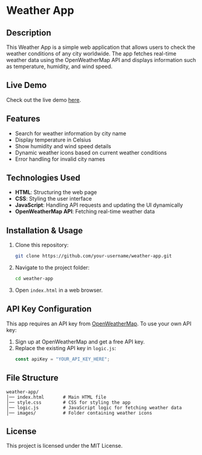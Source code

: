 # Weather App

## Description
This Weather App is a simple web application that allows users to check the weather conditions of any city worldwide. The app fetches real-time weather data using the OpenWeatherMap API and displays information such as temperature, humidity, and wind speed.

## Live Demo
Check out the live demo [here](https://praveen0202002.github.io/weatherForecast/).

## Features
- Search for weather information by city name
- Display temperature in Celsius
- Show humidity and wind speed details
- Dynamic weather icons based on current weather conditions
- Error handling for invalid city names

## Technologies Used
- **HTML**: Structuring the web page
- **CSS**: Styling the user interface
- **JavaScript**: Handling API requests and updating the UI dynamically
- **OpenWeatherMap API**: Fetching real-time weather data

## Installation & Usage
1. Clone this repository:
   ```sh
   git clone https://github.com/your-username/weather-app.git
   ```
2. Navigate to the project folder:
   ```sh
   cd weather-app
   ```
3. Open `index.html` in a web browser.

## API Key Configuration
This app requires an API key from [OpenWeatherMap](https://openweathermap.org/). To use your own API key:
1. Sign up at OpenWeatherMap and get a free API key.
2. Replace the existing API key in `logic.js`:
   ```js
   const apiKey = "YOUR_API_KEY_HERE";
   ```

## File Structure
```
weather-app/
│── index.html       # Main HTML file
│── style.css        # CSS for styling the app
│── logic.js         # JavaScript logic for fetching weather data
│── images/          # Folder containing weather icons
```



## License
This project is licensed under the MIT License.



